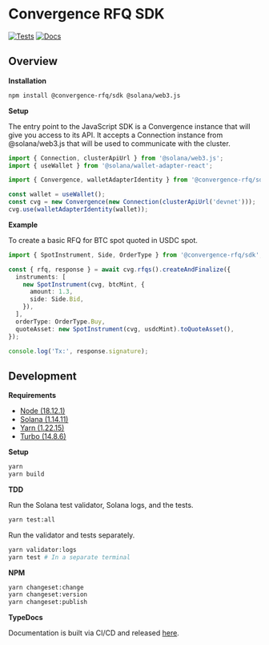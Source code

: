 # Convergence RFQ SDK

[![Tests](https://github.com/convergence-rfq/convergence-sdk/actions/workflows/tests.yml/badge.svg)](https://github.com/convergence-rfq/convergence-sdk/actions/workflows/tests.yml)
[![Docs](https://github.com/convergence-rfq/convergence-sdk/actions/workflows/release-docs.yml/badge.svg)](https://github.com/convergence-rfq/convergence-sdk/actions/workflows/release-docs.yml)

## Overview

**Installation**

```bash
npm install @convergence-rfq/sdk @solana/web3.js
```

**Setup**

The entry point to the JavaScript SDK is a Convergence instance that will give you access to its API. It accepts a Connection instance from @solana/web3.js that will be used to communicate with the cluster.

```ts
import { Connection, clusterApiUrl } from '@solana/web3.js';
import { useWallet } from '@solana/wallet-adapter-react';

import { Convergence, walletAdapterIdentity } from '@convergence-rfq/sdk';

const wallet = useWallet();
const cvg = new Convergence(new Connection(clusterApiUrl('devnet')));
cvg.use(walletAdapterIdentity(wallet));
```

**Example**

To create a basic RFQ for BTC spot quoted in USDC spot.

```ts
import { SpotInstrument, Side, OrderType } from '@convergence-rfq/sdk';

const { rfq, response } = await cvg.rfqs().createAndFinalize({
  instruments: [
    new SpotInstrument(cvg, btcMint, {
      amount: 1.3,
      side: Side.Bid,
    }),
  ],
  orderType: OrderType.Buy,
  quoteAsset: new SpotInstrument(cvg, usdcMint).toQuoteAsset(),
});

console.log('Tx:', response.signature);
```

## Development

**Requirements**

- [Node (18.12.1)](https://nodejs.org/en/download/)
- [Solana (1.14.11)](https://docs.solana.com/cli/install-solana-cli-tools#use-solanas-install-tool)
- [Yarn (1.22.15)](https://classic.yarnpkg.com/lang/en/docs/install/#mac-stable)
- [Turbo (14.8.6)](https://turbo.build/)

**Setup**

```bash
yarn 
yarn build
```

**TDD**

Run the Solana test validator, Solana logs, and the tests.

```bash
yarn test:all
```

Run the validator and tests separately.

```bash
yarn validator:logs
yarn test # In a separate terminal
```

**NPM**

```bash
yarn changeset:change
yarn changeset:version
yarn changeset:publish
```

**TypeDocs**

Documentation is built via CI/CD and released [here](https://convergence-rfq.github.io/convergence-sdk/).